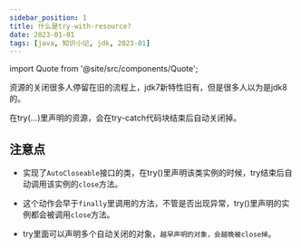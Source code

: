 ```yaml
---
sidebar_position: 1
title: 什么是try-with-resource?
date: 2023-01-01
tags: [java, 知识小记, jdk, 2023-01]
---
```

import Quote from '@site/src/components/Quote';

> <Quote></Quote>

资源的关闭很多人停留在旧的流程上，jdk7新特性旧有，但是很多人以为是jdk8的。

 

在try(...)里声明的资源，会在try-catch代码块结束后自动关闭掉。


## 注意点

- 实现了`AutoCloseable`接口的类，在try()里声明该类实例的时候，try结束后自动调用该实例的`close`方法。

- 这个动作会早于`finally`里调用的方法，不管是否出现异常，try()里声明的实例都会被调用`close`方法。

- try里面可以声明多个自动关闭的对象，`越早声明的对象，会越晚被close掉`。

